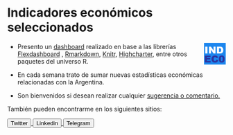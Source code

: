 Indicadores económicos seleccionados
================

<img align="right" width= "10%" src="logo.png">

  - Presento un
    [dashboard](%22https://nahuelbargas.github.io/indeco/indeco.html%22)
    realizado en base a las librerías
    [Flexdashboard](%22https://rstudio.github.io/flexdashboard%22) ,
    [Rmarkdown](%22http://rmarkdown.rstudio.com/%22),
    [Knitr](%22https://yihui.org/knitr/%22),
    [Highcharter](%22http://jkunst.com/highcharter/%22), entre otros
    paquetes del universo R.

  - En cada semana trato de sumar nuevas estadísticas económicas
    relacionadas con la Argentina.

  - Son bienvenidos si desean realizar cualquier
    <a href="mailto:nahuelbargas@hotmail.com">sugerencia o
    comentario.</a>

También pueden encontrarme en los siguientes sitios:

<!--html_preserve-->

<a href="https://twitter.com/Nahuel_Sef">
<button class="btn btn-info"><i class="fa fa-twitter"></i>
Twitter</button>
</a><!--/html_preserve--><!--html_preserve--><a href="https://linkedin.com/in/nahuel-bargas/">
<button class="btn btn-primary"><i class="fa fa-linkedin"></i>
Linkedin</button>
</a><!--/html_preserve--><!--html_preserve--><a href="https://telegram.me/Nahuel_Sef">
<button class="btn btn-info"><i class="fa fa-telegram"></i>
Telegram</button> </a><!--/html_preserve-->
